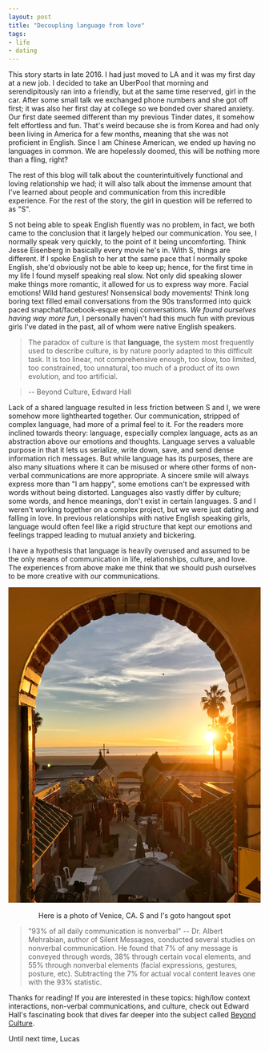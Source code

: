```yaml
---
layout: post
title: "Decoupling language from love"
tags:
- life
- dating
---
```


This story starts in late 2016. I had just moved to LA and it was my first day at a new job. I decided to take an UberPool that morning and serendipitously ran into a friendly, but at the same time reserved, girl in the car. After some small talk we exchanged phone numbers and she got off first; it was also her first day at college so we bonded over shared anxiety. Our first date seemed different than my previous Tinder dates, it somehow felt effortless and fun. That's weird because she is from Korea and had only been living in America for a few months, meaning that she was not proficient in English. Since I am Chinese American, we ended up having no languages in common. We are hopelessly doomed, this will be nothing more than a fling, right?

The rest of this blog will talk about the counterintuitively functional and loving relationship we had; it will also talk about the immense amount that I've learned about people and communication from this incredible experience. For the rest of the story, the girl in question will be referred to as "S".

S not being able to speak English fluently was no problem, in fact, we both came to the conclusion that it largely helped our communication. You see, I normally speak very quickly, to the point of it being uncomforting. Think Jesse Eisenberg in basically every movie he's in. With S, things are different. If I spoke English to her at the same pace that I normally spoke English, she'd obviously not be able to keep up; hence, for the first time in my life I found myself speaking real slow. Not only did speaking slower make things more romantic, it allowed for us to express way more. Facial emotions! Wild hand gestures! Nonsensical body movements! Think long boring text filled email conversations from the 90s transformed into quick paced snapchat/facebook-esque emoji conversations. *We found ourselves having way more fun*, I personally haven't had this much fun with previous girls I've dated in the past, all of whom were native English speakers.

<!-- -->
> The paradox of culture is that **language**, the system most frequently used to describe culture, is by nature poorly adapted to this difficult task. It is too linear, not comprehensive enough, too slow, too limited, too constrained, too unnatural, too much of a product of its own evolution, and too artificial.

> -- Beyond Culture, Edward Hall

Lack of a shared language resulted in less friction between S and I, we were somehow more lighthearted together. Our communication, stripped of complex language, had more of a primal feel to it. For the readers more inclined towards theory: language, especially complex language, acts as an abstraction above our emotions and thoughts. Language serves a valuable purpose in that it lets us serialize, write down, save, and send dense information rich messages. But while language has its purposes, there are also many situations where it can be misused or where other forms of non-verbal communications are more appropriate. A sincere smile will always express more than "I am happy", some emotions can't be expressed with words without being distorted. Languages also vastly differ by culture; some words, and hence meanings, don't exist in certain languages. S and I weren't working together on a complex project, but we were just dating and falling in love. In previous relationships with native English speaking girls, language would often feel like a rigid structure that kept our emotions and feelings trapped leading to mutual anxiety and bickering.

I have a hypothesis that language is heavily overused and assumed to be the only means of communication in life, relationships, culture, and love. The experiences from above make me think that we should push ourselves to be more creative with our communications.

![Here is a photo of Venice, CA. S and I's goto hangout spot](/images/venice.jpg)
<center><span class="img-subtitle">Here is a photo of Venice, CA. S and I's goto hangout spot</span></center>

> "93% of all daily communication is nonverbal" -- Dr. Albert Mehrabian, author of Silent Messages, conducted several studies on nonverbal communication. He found that 7% of any message is conveyed through words, 38% through certain vocal elements, and 55% through nonverbal elements (facial expressions, gestures, posture, etc). Subtracting the 7% for actual vocal content leaves one with the 93% statistic.

Thanks for reading! If you are interested in these topics: high/low context interactions, non-verbal communications, and culture, check out Edward Hall's fascinating book that dives far deeper into the subject called [Beyond Culture](https://www.amazon.com/Beyond-Culture-Edward-T-Hall/dp/0385124740).

Until next time, Lucas
